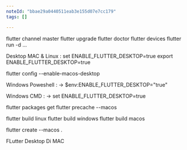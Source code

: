 ```yaml
---
noteId: "bbae29a0440511eab3e155d07e7cc179"
tags: []

---
```


flutter channel master
flutter upgrade
flutter doctor 
flutter devices
flutter run -d ...

Desktop MAC & Linux : 
set ENABLE_FLUTTER_DESKTOP=true
export ENABLE_FLUTTER_DESKTOP=true

flutter config --enable-macos-desktop


Windows Poweshell :
-> $env:ENABLE_FLUTTER_DESKTOP="true"

Windows CMD :
-> set ENABLE_FLUTTER_DESKTOP=true


flutter packages get
flutter precache --macos

flutter build linux
flutter build windows
flutter build macos


flutter create <folder> --macos .


FLutter Desktop Di MAC
